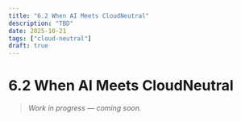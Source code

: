 ```yaml
---
title: "6.2 When AI Meets CloudNeutral"
description: "TBD"
date: 2025-10-21
tags: ["cloud-neutral"]
draft: true
---
```


# 6.2 When AI Meets CloudNeutral

> _Work in progress — coming soon._
